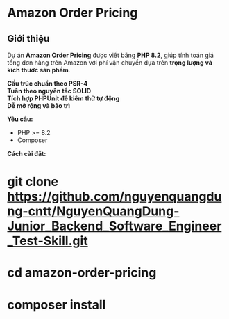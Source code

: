 # Amazon Order Pricing

## Giới thiệu
Dự án **Amazon Order Pricing** được viết bằng **PHP 8.2**, giúp tính toán giá tổng đơn hàng trên Amazon với phí vận chuyển dựa trên **trọng lượng và kích thước sản phẩm**.  

**Cấu trúc chuẩn theo PSR-4**  
**Tuân theo nguyên tắc SOLID**  
**Tích hợp PHPUnit để kiểm thử tự động**  
**Dễ mở rộng và bảo trì**

**Yêu cầu:**  
- PHP >= 8.2  
- Composer  

**Cách cài đặt:**  

# git clone https://github.com/nguyenquangdung-cntt/NguyenQuangDung-Junior_Backend_Software_Engineer_Test-Skill.git

# cd amazon-order-pricing

# composer install